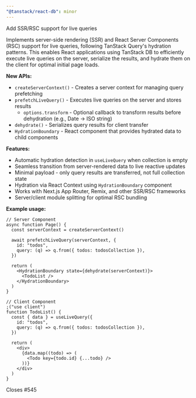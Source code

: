 ```yaml
---
"@tanstack/react-db": minor
---
```


Add SSR/RSC support for live queries

Implements server-side rendering (SSR) and React Server Components (RSC) support for live queries, following TanStack Query's hydration patterns. This enables React applications using TanStack DB to efficiently execute live queries on the server, serialize the results, and hydrate them on the client for optimal initial page loads.

**New APIs:**

- `createServerContext()` - Creates a server context for managing query prefetching
- `prefetchLiveQuery()` - Executes live queries on the server and stores results
  - `options.transform` - Optional callback to transform results before dehydration (e.g., Date → ISO string)
- `dehydrate()` - Serializes query results for client transfer
- `HydrationBoundary` - React component that provides hydrated data to child components

**Features:**

- Automatic hydration detection in `useLiveQuery` when collection is empty
- Seamless transition from server-rendered data to live reactive updates
- Minimal payload - only query results are transferred, not full collection state
- Hydration via React Context using `HydrationBoundary` component
- Works with Next.js App Router, Remix, and other SSR/RSC frameworks
- Server/client module splitting for optimal RSC bundling

**Example usage:**

```tsx
// Server Component
async function Page() {
  const serverContext = createServerContext()

  await prefetchLiveQuery(serverContext, {
    id: "todos",
    query: (q) => q.from({ todos: todosCollection }),
  })

  return (
    <HydrationBoundary state={dehydrate(serverContext)}>
      <TodoList />
    </HydrationBoundary>
  )
}

// Client Component
;("use client")
function TodoList() {
  const { data } = useLiveQuery({
    id: "todos",
    query: (q) => q.from({ todos: todosCollection }),
  })

  return (
    <div>
      {data.map((todo) => (
        <Todo key={todo.id} {...todo} />
      ))}
    </div>
  )
}
```

Closes #545

